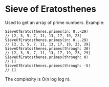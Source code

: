 #  Sieve of Eratosthenes

Used to get an array of prime numbers.
Example:
```
SieveOfEratosthenes.primes(in: 0..<29)
// [2, 3, 5, 7, 11, 13, 17, 19, 23]
SieveOfEratosthenes.primes(in: 0...29)
// [2, 3, 5, 7, 11, 13, 17, 19, 23, 29]
SieveOfEratosthenes.primes(through: 30)
// [2, 3, 5, 7, 11, 13, 17, 19, 23, 29]
SieveOfEratosthenes.primes(through: 0)
// []
SieveOfEratosthenes.primes(through: -5)
// []
```
The complexity is O(n log log n).
